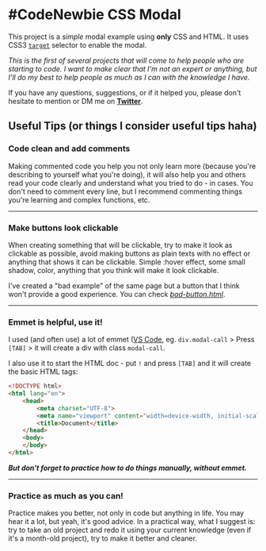 # #CodeNewbie CSS Modal

This project is a *simple* modal example using **only** CSS and HTML. It uses CSS3 [`target`](https://developer.mozilla.org/en-US/docs/Web/CSS/:target) selector to enable the modal.

*This is the first of several projects that will come to help people who are starting to code. I want to make clear that I'm not an expert or anything, but I'll do my best to help people as much as I can with the knowledge I have.*

If you have any questions, suggestions, or if it helped you, please don't hesitate to mention or DM me on **[Twitter](https://twitter.com/mantoanrodrigo)**.


## Useful Tips (or things I consider useful tips haha)

### Code clean and add comments
Making commented code you help you not only learn more (because you're describing to yourself what you're doing), it will also help you and others read your code clearly and understand what you tried to do - in cases. You don't need to comment every line, but I recommend commenting things you're learning and complex functions, etc.

-------

### Make buttons look clickable
When creating something that will be clickable, try to make it look as clickable as possible, avoid making buttons as plain texts with no effect or anything that shows it can be clickable. Simple :hover effect, some small shadow, color, anything that you think will make it look clickable.

I've created a "bad example" of the same page but a button that I think won't provide a good experience. You can check *[bad-button.html](bad-button.html)*.

-------

### Emmet is helpful, use it!
I used (and often use) a lot of emmet ([VS Code](https://code.visualstudio.com/), eg. `div.modal-call` > Press `[TAB]` > it will create a div with class `modal-call`.

I also use it to start the HTML doc - put `!` and press `[TAB]` and it will create the basic HTML tags:
```html
<!DOCTYPE html>
<html lang="en">
    <head>
        <meta charset="UTF-8">
        <meta name="viewport" content="width=device-width, initial-scale=1.0">
        <title>Document</title>
    </head>
    <body>
    </body>
</html>
```

***But don't forget to practice how to do things manually, without emmet.***

------

### Practice as much as you can!
Practice makes you better, not only in code but anything in life. You may hear it a lot, but yeah, it's good advice. In a practical way, what I suggest is: try to take an old project and redo it using your current knowledge (even if it's a month-old project), try to make it better and cleaner.


